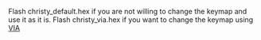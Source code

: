 Flash christy_default.hex if you are not willing to change the keymap and use it as it is.
Flash christy_via.hex if you want to change the keymap using [VIA](https://github.com/valdiieee/keyboards/tree/main/christy40/VIA)
